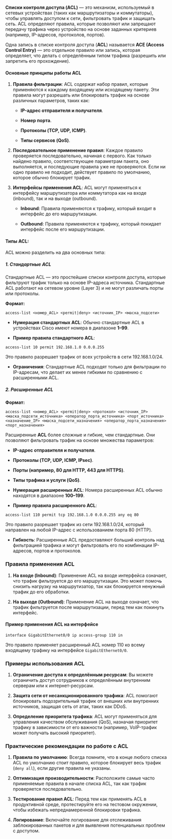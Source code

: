**Списки контроля доступа (ACL)** — это механизм, используемый в сетевых устройствах (таких как маршрутизаторы и коммутаторы), чтобы управлять доступом к сети, фильтровать трафик и защищать сеть. ACL определяют правила, которые позволяют или запрещают передачу трафика через устройство на основе заданных критериев (например, IP-адресов, протоколов, портов).

Одна запись в списке контроля доступа (**ACL**) называется **ACE (Access Control Entry)** — это отдельное правило или запись, которая определяет, что делать с определённым типом трафика (разрешить или запретить его прохождение).

#### Основные принципы работы ACL

1. **Правила фильтрации**: ACL содержат набор правил, которые применяются к каждому входящему или исходящему пакету. Эти правила могут разрешать или блокировать трафик на основе различных параметров, таких как:
    
    - **IP-адрес отправителя и получателя**.
    
    - **Номер порта**.
    
    - **Протоколы (TCP, UDP, ICMP)**.
    
    - **Типы сервисов (QoS)**.

2. **Последовательное применение правил**: Каждое правило проверяется последовательно, начиная с первого. Как только найдено правило, соответствующее параметрам пакета, оно выполняется, и последующие правила уже не проверяются. Если ни одно правило не подходит, действует правило по умолчанию, которое обычно блокирует трафик.

3. **Интерфейсы применения ACL**: ACL могут применяться к интерфейсу маршрутизатора или коммутатора как на входе (inbound), так и на выходе (outbound).
    
    - **Inbound**: Правила применяются к трафику, который входит в интерфейс до его маршрутизации.
    
    - **Outbound**: Правила применяются к трафику, который покидает интерфейс после его маршрутизации.

#### Типы ACL:

ACL можно разделить на два основных типа:

##### 1. Стандартные ACL

Стандартные ACL — это простейшие списки контроля доступа, которые фильтруют трафик только на основе IP-адреса источника. Стандартные ACL работают на сетевом уровне (Layer 3) и не могут различать порты или протоколы.

**Формат:**

`access-list <номер_ACL> <permit|deny> <источник_IP> <маска_подсети>`

- **Нумерация стандартных ACL**: Обычно стандартные ACL в устройствах Cisco имеют номера в диапазоне **1–99**.
    
- **Пример правила стандартного ACL**:

```Cisco
access-list 10 permit 192.168.1.0 0.0.0.255
```

Это правило разрешает трафик от всех устройств в сети 192.168.1.0/24.

- **Ограничения**: Стандартные ACL подходят только для фильтрации по IP-адресам, что делает их менее гибкими по сравнению с расширенными ACL.

##### 2. Расширенные ACL

**Формат:**

```
access-list <номер_ACL> <permit|deny> <протокол> <источник_IP> <маска_подсети_источника> <оператор_порта_источника> <порт_источника> <назначение_IP> <маска_подсети_назначения> <оператор_порта_назначения> <порт_назначения>
```

Расширенные **ACL** более сложные и гибкие, чем стандартные. Они позволяют фильтровать трафик на основе множества параметров:

- **IP-адрес отправителя и получателя**.
    
- **Протоколы (TCP, UDP, ICMP, IPsec)**.
    
- **Порты (например, 80 для HTTP, 443 для HTTPS)**.
    
- **Типы трафика и услуги (QoS)**.
    
- **Нумерация расширенных ACL**: Номера расширенных ACL обычно находятся в диапазоне **100–199**.
    
- **Пример правила расширенного ACL**:
    
```Cisco
access-list 110 permit tcp 192.168.1.0 0.0.0.255 any eq 80
```
    
Это правило разрешает трафик из сети 192.168.1.0/24, который направлен на любой IP-адрес с использованием порта 80 (HTTP).
    
- **Гибкость**: Расширенные ACL предоставляют больший контроль над фильтрацией трафика и могут фильтровать его по комбинации IP-адресов, портов и протоколов.

### Правила применения ACL

1. **На входе (Inbound)**: Применение ACL на входе интерфейса означает, что трафик фильтруется до его маршрутизации. Это может помочь снизить нагрузку на маршрутизатор, так как блокируется ненужный трафик до его обработки.
    
2. **На выходе (Outbound)**: Применение ACL на выходе означает, что трафик фильтруется после маршрутизации, перед тем как покинуть интерфейс.

#### Пример применения ACL на интерфейсе

```Cisco
interface GigabitEthernet0/0 ip access-group 110 in
```

Это правило применяет расширенный ACL номер 110 ко всему входящему трафику на интерфейсе `GigabitEthernet0/0`.

### Примеры использования ACL

1. **Ограничение доступа к определённым ресурсам**: Вы можете ограничить доступ сотрудников к определённым внутренним серверам или к интернет-ресурсам.
    
2. **Защита сети от несанкционированного трафика**: ACL помогают блокировать подозрительный трафик от внешних или внутренних источников, защищая сеть от атак, таких как DDoS.
    
3. **Определение приоритета трафика**: ACL могут применяться для управления качеством обслуживания (QoS), назначая приоритет трафику в зависимости от его важности (например, VoIP-трафик может получать высокий приоритет).

### Практические рекомендации по работе с ACL

1. **Правила по умолчанию**: Всегда помните, что в конце любого списка ACL по умолчанию стоит правило, которое блокирует весь трафик (`deny all`), если другие правила не указаны.
    
2. **Оптимизация производительности**: Расположите самые часто применяемые правила в начале списка ACL, так как трафик проверяется последовательно.
    
3. **Тестирование правил ACL**: Перед тем как применять ACL в продуктивной среде, протестируйте его на тестовом окружении, чтобы избежать непреднамеренной блокировки трафика.
    
4. **Логирование**: Включайте логирование для отслеживания заблокированных пакетов и для выявления потенциальных проблем с доступом.